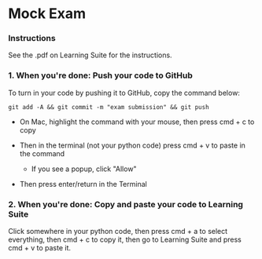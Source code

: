 # Mock Exam

### Instructions
See the .pdf on Learning Suite for the instructions.

### 1. When you're done: Push your code to GitHub
To turn in your code by pushing it to GitHub, copy the command below:
```
git add -A && git commit -m "exam submission" && git push
```
- On Mac, highlight the command with your mouse, then press cmd + c to copy

- Then in the terminal (not your python code) press cmd + v to paste in the command 
    - If you see a popup, click "Allow"
- Then press enter/return in the Terminal


### 2. When you're done: Copy and paste your code to Learning Suite
Click somewhere in your python code, then press cmd + a to select everything, then cmd + c to copy it, then go to Learning Suite and press cmd + v to paste it.


